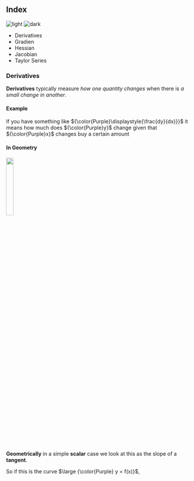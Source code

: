 ## Index
![light](https://user-images.githubusercontent.com/12748752/132402912-1a2a215e-de2f-4536-b28e-e75197136af9.png)
![dark](https://user-images.githubusercontent.com/12748752/132402918-976c6cc7-cc94-4267-9513-b3937504eb63.png)

- Derivatives
- Gradien
- Hessian
- Jacobian
- Taylor Series

### Derivatives
**Derivatives** typically measure _how one quantity changes_ when there is _a small change in another_.
#### Example
If you have something like ${\color{Purple}\displaystyle{\frac{dy}{dx}}}$ it means how much does ${\color{Purple}y}$ change given that ${\color{Purple}x}$ changes buy a certain amount

#### In Geometry
<img src="https://user-images.githubusercontent.com/12748752/185726669-9bbc693f-7607-4a94-924e-263577e72278.png" width=20% />

**Geometrically** in a simple **scalar** case we look at this as the slope of a **tangent**.

So if this is the curve $\large {\color{Purple} y = f(x)}$,
